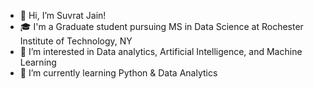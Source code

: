 - 👋 Hi, I’m Suvrat Jain!
- 🎓 I'm a Graduate student pursuing MS in Data Science at Rochester Institute of Technology, NY
- 👀 I’m interested in Data analytics, Artificial Intelligence, and Machine Learning
- 🌱 I’m currently learning Python & Data Analytics
